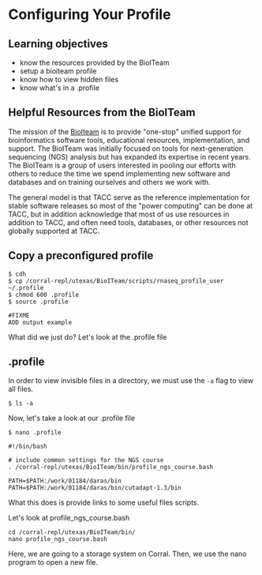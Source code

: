# Configuring Your Profile

## Learning objectives
- know the resources provided by the BioITeam
- setup a bioiteam profile
- know how to view hidden files
- know what's in a .profile


## Helpful Resources from the BioITeam

The mission of the [BioIteam](https://wikis.utexas.edu/display/bioiteam/Home) is to provide "one-stop" unified support for bioinformatics software tools, educational resources, implementation, and support. The BioITeam was initially focused on tools for next-generation sequencing (NGS) analysis but has expanded its expertise in recent years. The BioITeam is a group of users interested in pooling our efforts with others to reduce the time we spend implementing new software and databases and on training ourselves and others we work with.

The general model is that TACC serve as the reference implementation for stable software releases so most of the "power computing" can be done at TACC, but in addition acknowledge that most of us use resources in addition to TACC, and often need tools, databases, or other resources not globally supported at TACC.

## Copy a preconfigured profile

~~~ {.bash}
$ cdh
$ cp /corral-repl/utexas/BioITeam/scripts/rnaseq_profile_user ~/.profile
$ chmod 600 .profile
$ source .profile
~~~

~~~ {.output}
#FIXME
ADD output example
~~~

What did we just do? Let's look at the .profile file

## .profile

In order to view invisible files in a directory, we must use the `-a` flag to view all files. 

~~~ {.bash}
$ ls -a
~~~

Now, let's take a look at our .profile file

~~~ {.bash}
$ nano .profile
~~~ 

~~~ {.output}
#!/bin/bash

# include common settings for the NGS course
. /corral-repl/utexas/BioITeam/bin/profile_ngs_course.bash

PATH=$PATH:/work/01184/daras/bin
PATH=$PATH:/work/01184/daras/bin/cutadapt-1.3/bin
~~~

What this does is provide links to some useful files scripts.

Let's look at profile_ngs_course.bash

~~~ {.output}
cd /corral-repl/utexas/BioITeam/bin/
nano profile_ngs_course.bash
~~~

Here, we are going to a storage system on Corral. Then, we use the nano program to open a new file. 



